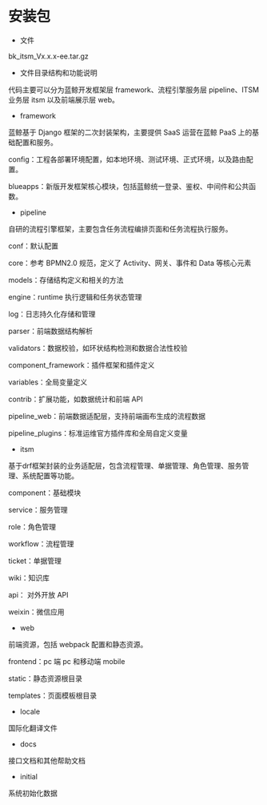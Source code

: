 # 安装包

- 文件

bk_itsm_Vx.x.x-ee.tar.gz

- 文件目录结构和功能说明

代码主要可以分为蓝鲸开发框架层 framework、流程引擎服务层 pipeline、ITSM 业务层 itsm 以及前端展示层 web。

- framework

蓝鲸基于 Django 框架的二次封装架构，主要提供 SaaS 运营在蓝鲸 PaaS 上的基础配置和服务。

config：工程各部署环境配置，如本地环境、测试环境、正式环境，以及路由配置。

blueapps：新版开发框架核心模块，包括蓝鲸统一登录、鉴权、中间件和公共函数。

- pipeline

自研的流程引擎框架，主要包含任务流程编排页面和任务流程执行服务。

conf：默认配置

core：参考 BPMN2.0 规范，定义了 Activity、网关、事件和 Data 等核心元素

models：存储结构定义和相关的方法

engine：runtime 执行逻辑和任务状态管理

log：日志持久化存储和管理

parser：前端数据结构解析

validators：数据校验，如环状结构检测和数据合法性校验

component_framework：插件框架和插件定义

variables：全局变量定义

contrib：扩展功能，如数据统计和前端 API

pipeline_web：前端数据适配层，支持前端画布生成的流程数据

pipeline_plugins：标准运维官方插件库和全局自定义变量

- itsm

基于drf框架封装的业务适配层，包含流程管理、单据管理、角色管理、服务管理、系统配置等功能。

component：基础模块

service：服务管理

role：角色管理

workflow：流程管理

ticket：单据管理

wiki：知识库

api： 对外开放 API

weixin：微信应用

- web

前端资源，包括 webpack 配置和静态资源。

frontend：pc 端 pc 和移动端 mobile

static：静态资源根目录

templates：页面模板根目录

- locale

国际化翻译文件

- docs

接口文档和其他帮助文档

- initial

系统初始化数据
